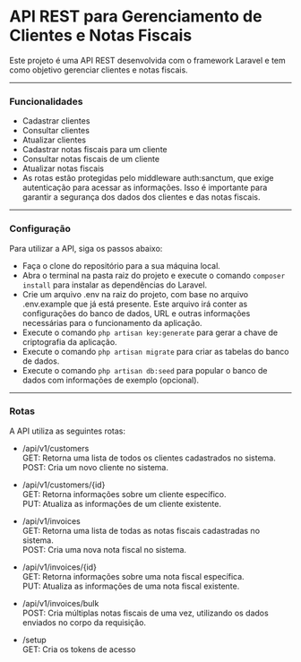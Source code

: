 # API REST para Gerenciamento de Clientes e Notas Fiscais

Este projeto é uma API REST desenvolvida com o framework Laravel e tem como objetivo gerenciar clientes e notas fiscais.

----

### Funcionalidades
- Cadastrar clientes
- Consultar clientes
- Atualizar clientes
- Cadastrar notas fiscais para um cliente
- Consultar notas fiscais de um cliente
- Atualizar notas fiscais
- As rotas estão protegidas pelo middleware auth:sanctum, que exige autenticação para acessar as informações. Isso é importante para garantir a segurança dos dados dos clientes e das notas fiscais.

---

### Configuração
Para utilizar a API, siga os passos abaixo:

- Faça o clone do repositório para a sua máquina local.
- Abra o terminal na pasta raiz do projeto e execute o comando `composer install` para instalar as dependências do Laravel.
- Crie um arquivo .env na raiz do projeto, com base no arquivo .env.example que já está presente. Este arquivo irá conter as configurações do banco de dados, URL e outras informações necessárias para o funcionamento da aplicação.
- Execute o comando `php artisan key:generate` para gerar a chave de criptografia da aplicação.
- Execute o comando `php artisan migrate` para criar as tabelas do banco de dados.
- Execute o comando `php artisan db:seed` para popular o banco de dados com informações de exemplo (opcional).

---

### Rotas
A API utiliza as seguintes rotas:

- /api/v1/customers <br>
GET: Retorna uma lista de todos os clientes cadastrados no sistema. <br>
POST: Cria um novo cliente no sistema.


- /api/v1/customers/{id} <br>
GET: Retorna informações sobre um cliente específico. <br>
PUT: Atualiza as informações de um cliente existente. <br>


- /api/v1/invoices <br>
GET: Retorna uma lista de todas as notas fiscais cadastradas no sistema. <br>
POST: Cria uma nova nota fiscal no sistema. <br>


- /api/v1/invoices/{id} <br>
GET: Retorna informações sobre uma nota fiscal específica. <br>
PUT: Atualiza as informações de uma nota fiscal existente. <br>


- /api/v1/invoices/bulk <br>
POST: Cria múltiplas notas fiscais de uma vez, utilizando os dados enviados no corpo da requisição.


- /setup <br> 
GET: Cria os tokens de acesso

  

